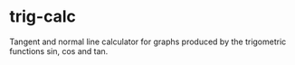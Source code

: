 # trig-calc
Tangent and normal line calculator for graphs produced by the trigometric functions sin, cos and tan.
